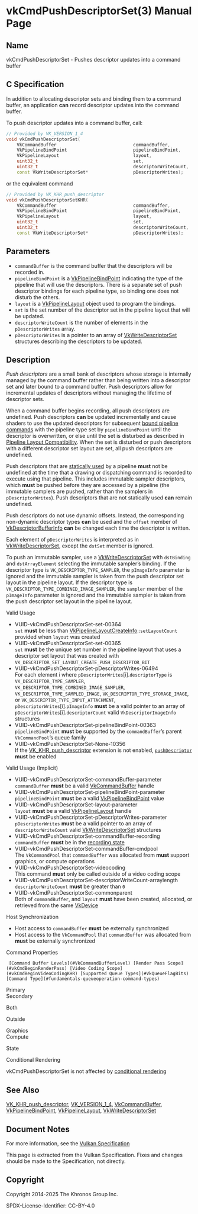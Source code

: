 # vkCmdPushDescriptorSet(3) Manual Page

## Name

vkCmdPushDescriptorSet - Pushes descriptor updates into a command buffer



## [](#_c_specification)C Specification

In addition to allocating descriptor sets and binding them to a command buffer, an application **can** record descriptor updates into the command buffer.

To push descriptor updates into a command buffer, call:

```c++
// Provided by VK_VERSION_1_4
void vkCmdPushDescriptorSet(
    VkCommandBuffer                             commandBuffer,
    VkPipelineBindPoint                         pipelineBindPoint,
    VkPipelineLayout                            layout,
    uint32_t                                    set,
    uint32_t                                    descriptorWriteCount,
    const VkWriteDescriptorSet*                 pDescriptorWrites);
```

or the equivalent command

```c++
// Provided by VK_KHR_push_descriptor
void vkCmdPushDescriptorSetKHR(
    VkCommandBuffer                             commandBuffer,
    VkPipelineBindPoint                         pipelineBindPoint,
    VkPipelineLayout                            layout,
    uint32_t                                    set,
    uint32_t                                    descriptorWriteCount,
    const VkWriteDescriptorSet*                 pDescriptorWrites);
```

## [](#_parameters)Parameters

- `commandBuffer` is the command buffer that the descriptors will be recorded in.
- `pipelineBindPoint` is a [VkPipelineBindPoint](https://registry.khronos.org/vulkan/specs/latest/man/html/VkPipelineBindPoint.html) indicating the type of the pipeline that will use the descriptors. There is a separate set of push descriptor bindings for each pipeline type, so binding one does not disturb the others.
- `layout` is a [VkPipelineLayout](https://registry.khronos.org/vulkan/specs/latest/man/html/VkPipelineLayout.html) object used to program the bindings.
- `set` is the set number of the descriptor set in the pipeline layout that will be updated.
- `descriptorWriteCount` is the number of elements in the `pDescriptorWrites` array.
- `pDescriptorWrites` is a pointer to an array of [VkWriteDescriptorSet](https://registry.khronos.org/vulkan/specs/latest/man/html/VkWriteDescriptorSet.html) structures describing the descriptors to be updated.

## [](#_description)Description

*Push descriptors* are a small bank of descriptors whose storage is internally managed by the command buffer rather than being written into a descriptor set and later bound to a command buffer. Push descriptors allow for incremental updates of descriptors without managing the lifetime of descriptor sets.

When a command buffer begins recording, all push descriptors are undefined. Push descriptors **can** be updated incrementally and cause shaders to use the updated descriptors for subsequent [bound pipeline commands](https://registry.khronos.org/vulkan/specs/latest/html/vkspec.html#pipelines-bindpoint-commands) with the pipeline type set by `pipelineBindPoint` until the descriptor is overwritten, or else until the set is disturbed as described in [Pipeline Layout Compatibility](https://registry.khronos.org/vulkan/specs/latest/html/vkspec.html#descriptorsets-compatibility). When the set is disturbed or push descriptors with a different descriptor set layout are set, all push descriptors are undefined.

Push descriptors that are [statically used](https://registry.khronos.org/vulkan/specs/latest/html/vkspec.html#shaders-staticuse) by a pipeline **must** not be undefined at the time that a drawing or dispatching command is recorded to execute using that pipeline. This includes immutable sampler descriptors, which **must** be pushed before they are accessed by a pipeline (the immutable samplers are pushed, rather than the samplers in `pDescriptorWrites`). Push descriptors that are not statically used **can** remain undefined.

Push descriptors do not use dynamic offsets. Instead, the corresponding non-dynamic descriptor types **can** be used and the `offset` member of [VkDescriptorBufferInfo](https://registry.khronos.org/vulkan/specs/latest/man/html/VkDescriptorBufferInfo.html) **can** be changed each time the descriptor is written.

Each element of `pDescriptorWrites` is interpreted as in [VkWriteDescriptorSet](https://registry.khronos.org/vulkan/specs/latest/man/html/VkWriteDescriptorSet.html), except the `dstSet` member is ignored.

To push an immutable sampler, use a [VkWriteDescriptorSet](https://registry.khronos.org/vulkan/specs/latest/man/html/VkWriteDescriptorSet.html) with `dstBinding` and `dstArrayElement` selecting the immutable sampler’s binding. If the descriptor type is `VK_DESCRIPTOR_TYPE_SAMPLER`, the `pImageInfo` parameter is ignored and the immutable sampler is taken from the push descriptor set layout in the pipeline layout. If the descriptor type is `VK_DESCRIPTOR_TYPE_COMBINED_IMAGE_SAMPLER`, the `sampler` member of the `pImageInfo` parameter is ignored and the immutable sampler is taken from the push descriptor set layout in the pipeline layout.

Valid Usage

- [](#VUID-vkCmdPushDescriptorSet-set-00364)VUID-vkCmdPushDescriptorSet-set-00364  
  `set` **must** be less than [VkPipelineLayoutCreateInfo](https://registry.khronos.org/vulkan/specs/latest/man/html/VkPipelineLayoutCreateInfo.html)::`setLayoutCount` provided when `layout` was created
- [](#VUID-vkCmdPushDescriptorSet-set-00365)VUID-vkCmdPushDescriptorSet-set-00365  
  `set` **must** be the unique set number in the pipeline layout that uses a descriptor set layout that was created with `VK_DESCRIPTOR_SET_LAYOUT_CREATE_PUSH_DESCRIPTOR_BIT`
- [](#VUID-vkCmdPushDescriptorSet-pDescriptorWrites-06494)VUID-vkCmdPushDescriptorSet-pDescriptorWrites-06494  
  For each element i where `pDescriptorWrites`\[i].`descriptorType` is `VK_DESCRIPTOR_TYPE_SAMPLER`, `VK_DESCRIPTOR_TYPE_COMBINED_IMAGE_SAMPLER`, `VK_DESCRIPTOR_TYPE_SAMPLED_IMAGE`, `VK_DESCRIPTOR_TYPE_STORAGE_IMAGE`, or `VK_DESCRIPTOR_TYPE_INPUT_ATTACHMENT`, `pDescriptorWrites`\[i].`pImageInfo` **must** be a valid pointer to an array of `pDescriptorWrites`\[i].`descriptorCount` valid `VkDescriptorImageInfo` structures
- [](#VUID-vkCmdPushDescriptorSet-pipelineBindPoint-00363)VUID-vkCmdPushDescriptorSet-pipelineBindPoint-00363  
  `pipelineBindPoint` **must** be supported by the `commandBuffer`’s parent `VkCommandPool`’s queue family
- [](#VUID-vkCmdPushDescriptorSet-None-10356)VUID-vkCmdPushDescriptorSet-None-10356  
  If the [VK\_KHR\_push\_descriptor](https://registry.khronos.org/vulkan/specs/latest/man/html/VK_KHR_push_descriptor.html) extension is not enabled, [`pushDescriptor`](https://registry.khronos.org/vulkan/specs/latest/html/vkspec.html#features-pushDescriptor) **must** be enabled

Valid Usage (Implicit)

- [](#VUID-vkCmdPushDescriptorSet-commandBuffer-parameter)VUID-vkCmdPushDescriptorSet-commandBuffer-parameter  
  `commandBuffer` **must** be a valid [VkCommandBuffer](https://registry.khronos.org/vulkan/specs/latest/man/html/VkCommandBuffer.html) handle
- [](#VUID-vkCmdPushDescriptorSet-pipelineBindPoint-parameter)VUID-vkCmdPushDescriptorSet-pipelineBindPoint-parameter  
  `pipelineBindPoint` **must** be a valid [VkPipelineBindPoint](https://registry.khronos.org/vulkan/specs/latest/man/html/VkPipelineBindPoint.html) value
- [](#VUID-vkCmdPushDescriptorSet-layout-parameter)VUID-vkCmdPushDescriptorSet-layout-parameter  
  `layout` **must** be a valid [VkPipelineLayout](https://registry.khronos.org/vulkan/specs/latest/man/html/VkPipelineLayout.html) handle
- [](#VUID-vkCmdPushDescriptorSet-pDescriptorWrites-parameter)VUID-vkCmdPushDescriptorSet-pDescriptorWrites-parameter  
  `pDescriptorWrites` **must** be a valid pointer to an array of `descriptorWriteCount` valid [VkWriteDescriptorSet](https://registry.khronos.org/vulkan/specs/latest/man/html/VkWriteDescriptorSet.html) structures
- [](#VUID-vkCmdPushDescriptorSet-commandBuffer-recording)VUID-vkCmdPushDescriptorSet-commandBuffer-recording  
  `commandBuffer` **must** be in the [recording state](#commandbuffers-lifecycle)
- [](#VUID-vkCmdPushDescriptorSet-commandBuffer-cmdpool)VUID-vkCmdPushDescriptorSet-commandBuffer-cmdpool  
  The `VkCommandPool` that `commandBuffer` was allocated from **must** support graphics, or compute operations
- [](#VUID-vkCmdPushDescriptorSet-videocoding)VUID-vkCmdPushDescriptorSet-videocoding  
  This command **must** only be called outside of a video coding scope
- [](#VUID-vkCmdPushDescriptorSet-descriptorWriteCount-arraylength)VUID-vkCmdPushDescriptorSet-descriptorWriteCount-arraylength  
  `descriptorWriteCount` **must** be greater than `0`
- [](#VUID-vkCmdPushDescriptorSet-commonparent)VUID-vkCmdPushDescriptorSet-commonparent  
  Both of `commandBuffer`, and `layout` **must** have been created, allocated, or retrieved from the same [VkDevice](https://registry.khronos.org/vulkan/specs/latest/man/html/VkDevice.html)

Host Synchronization

- Host access to `commandBuffer` **must** be externally synchronized
- Host access to the `VkCommandPool` that `commandBuffer` was allocated from **must** be externally synchronized

Command Properties

     [Command Buffer Levels](#VkCommandBufferLevel) [Render Pass Scope](#vkCmdBeginRenderPass) [Video Coding Scope](#vkCmdBeginVideoCodingKHR) [Supported Queue Types](#VkQueueFlagBits) [Command Type](#fundamentals-queueoperation-command-types)

Primary  
Secondary

Both

Outside

Graphics  
Compute

State

Conditional Rendering

vkCmdPushDescriptorSet is not affected by [conditional rendering](#drawing-conditional-rendering)

## [](#_see_also)See Also

[VK\_KHR\_push\_descriptor](https://registry.khronos.org/vulkan/specs/latest/man/html/VK_KHR_push_descriptor.html), [VK\_VERSION\_1\_4](https://registry.khronos.org/vulkan/specs/latest/man/html/VK_VERSION_1_4.html), [VkCommandBuffer](https://registry.khronos.org/vulkan/specs/latest/man/html/VkCommandBuffer.html), [VkPipelineBindPoint](https://registry.khronos.org/vulkan/specs/latest/man/html/VkPipelineBindPoint.html), [VkPipelineLayout](https://registry.khronos.org/vulkan/specs/latest/man/html/VkPipelineLayout.html), [VkWriteDescriptorSet](https://registry.khronos.org/vulkan/specs/latest/man/html/VkWriteDescriptorSet.html)

## [](#_document_notes)Document Notes

For more information, see the [Vulkan Specification](https://registry.khronos.org/vulkan/specs/latest/html/vkspec.html#vkCmdPushDescriptorSet)

This page is extracted from the Vulkan Specification. Fixes and changes should be made to the Specification, not directly.

## [](#_copyright)Copyright

Copyright 2014-2025 The Khronos Group Inc.

SPDX-License-Identifier: CC-BY-4.0